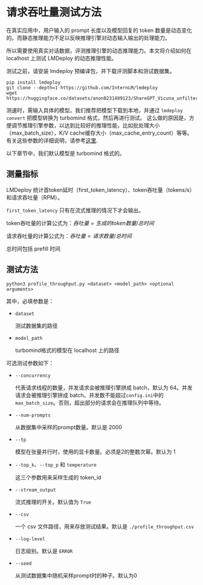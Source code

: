 # 请求吞吐量测试方法

在真实应用中，用户输入的 prompt 长度以及模型回复的 token 数量是动态变化的。而静态推理能力不足以反映推理引擎对动态输入输出的处理能力。

所以需要使用真实对话数据，评测推理引擎的动态推理能力。本文将介绍如何在 localhost 上测试 LMDeploy 的动态推理性能。

测试之前，请安装 lmdeploy 预编译包，并下载评测脚本和测试数据集。

```shell
pip install lmdeploy
git clone --depth=1 https://github.com/InternLM/lmdeploy
wget https://huggingface.co/datasets/anon8231489123/ShareGPT_Vicuna_unfiltered/resolve/main/ShareGPT_V3_unfiltered_cleaned_split.json
```

测速时，需输入具体的模型。我们推荐把模型下载到本地，并通过 `lmdeploy convert` 把模型转换为 turbomind 格式，然后再进行测试。
这么做的原因是，方便调节推理引擎参数，以达到比较好的推理性能，比如批处理大小（max_batch_size），K/V cache缓存大小（max_cache_entry_count）等等。有关这些参数的详细说明，请参考[这里](../turbomind_config.md).

以下章节中，我们默认模型是 turbomind 格式的。

## 测量指标

LMDeploy 统计首token延时（first_token_latency）、token吞吐量（tokens/s）和请求吞吐量（RPM）。

`first_token_latency` 只有在流式推理的情况下才会输出。

token吞吐量的计算公式为：$吞吐量 = 生成的token数量 / 总时间$

请求吞吐量的计算公式为：$吞吐量 = 请求数量 / 总时间$

总时间包括 prefill 时间

## 测试方法

```shell
python3 profile_throughput.py <dataset> <model_path> <optional arguments>
```

其中，必填参数是：

- `dataset`

  测试数据集的路径

- `model_path`

  turbomind格式的模型在 localhost 上的路径

可选测试参数如下：

- `--concurrency`

  代表请求线程的数量，并发请求会被推理引擎拼成 batch，默认为 64。并发请求会被推理引擎拼成 batch。并发数不能超过`config.ini`中的`max_batch_size`。否则，超出部分的请求会在推理队列中等待。

- `--num-prompts`

  从数据集中采样的prompt数量。默认是 2000

- `--tp`

  模型在张量并行时，使用的显卡数量。必须是2的整数次幂。默认为 1

- `--top_k`、`--top_p` 和 `temperature`

  这三个参数用来采样生成的 token_id

- `--stream_output`

  流式推理的开关。默认值为 `True`

- `--csv`

  一个 csv 文件路径，用来存放测试结果。默认是 `./profile_throughput.csv`

- `--log-level`

  日志级别。默认是 `ERROR`

- `--seed`

  从测试数据集中随机采样prompt时的种子。默认为0
